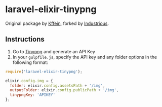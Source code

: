 # laravel-elixir-tinypng

Original package by [Kffein](https://github.com/kffein/kffein-elixir-tinypng), forked by [Industrious](https://www.industrious.agency).

## Instructions

1. Go to [Tinypng](https://tinypng.com/developers) and generate an API Key
2. In your `gulpfile.js`, specify the API key and any folder options in the following format:

```javascript
require('laravel-elixir-tinypng');

elixir.config.img = {
  folder: elixir.config.assetsPath + '/img',
  outputFolder: elixir.config.publicPath + '/img',
  tinypngKey: 'APIKEY'
};
```